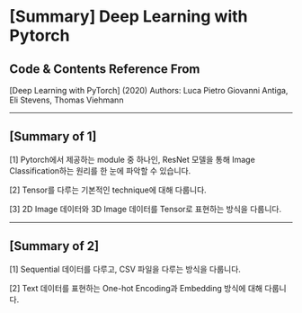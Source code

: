 # [Summary] Deep Learning with Pytorch 

## Code & Contents Reference From

[Deep Learning with PyTorch] (2020)
Authors: Luca Pietro Giovanni Antiga, ‎Eli Stevens, ‎Thomas Viehmann

<hr></hr>

## [Summary of 1]
[1] Pytorch에서 제공하는 module 중 하나인, ResNet 모델을 통해 
Image Classification하는 원리를 한 눈에 파악할 수 있습니다.

[2] Tensor를 다루는 기본적인 technique에 대해 다룹니다.

[3] 2D Image 데이터와 3D Image 데이터를 Tensor로 표현하는 방식을 다룹니다.

<hr></hr>

## [Summary of 2]
[1] Sequential 데이터를 다루고, CSV 파일을 다루는 방식을 다룹니다.

[2] Text 데이터를 표현하는 One-hot Encoding과 Embedding 방식에 대해 다룹니다.
